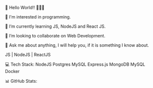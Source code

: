 
👋 Hello World!! 🚀🚀🚀

🗽 I'm interested in programming.

🌱 I’m currently learning JS, NodeJS and React JS.

🔔 I’m looking to collaborate on Web Development.

💬 Ask me about anything, I will help you, if it is something I know about.

JS | NodeJS | ReactJS

💻 Tech Stack:
NodeJS Postgres MySQL Express.js MongoDB MySQL Docker

📊 GitHub Stats:




